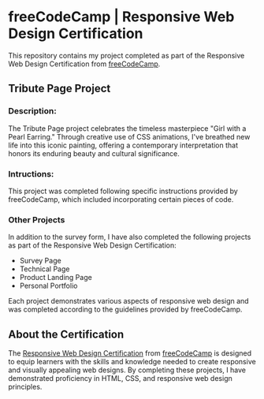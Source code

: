 <h1>freeCodeCamp | Responsive Web Design Certification</h1>

<p>This repository contains my project completed as part of the Responsive Web Design Certification from <a href="https://github.com/freeCodeCamp">freeCodeCamp</a>.</p>

<h2>Tribute Page Project</h2>

<h3>Description:</h3>
<p>The Tribute Page project celebrates the timeless masterpiece "Girl with a Pearl Earring." Through creative use of CSS animations, I've breathed new life into this iconic painting, offering a contemporary interpretation that honors its enduring beauty and cultural significance.</p>

<h3>Intructions:</h3>
<p>This project was completed following specific instructions provided by freeCodeCamp, which included incorporating certain pieces of code.</p>

<h3>Other Projects</h3>
<p>In addition to the survey form, I have also completed the following projects as part of the Responsive Web Design Certification:</p>

<ul>
  <li>Survey Page</li>
  <li>Technical Page</li>
  <li>Product Landing Page</li>
  <li>Personal Portfolio</li>
</ul>

<p>Each project demonstrates various aspects of responsive web design and was completed according to the guidelines provided by freeCodeCamp.</p>

<h2>About the Certification</h2>
<p>The <a href="https://www.freecodecamp.org/certification/sukis/responsive-web-design">Responsive Web Design Certification</a> from <a href="https://github.com/freeCodeCamp">freeCodeCamp</a> is designed to equip learners with the skills and knowledge needed to create responsive and visually appealing web designs. By completing these projects, I have demonstrated proficiency in HTML, CSS, and responsive web design principles.</p>
